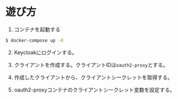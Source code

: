 # 遊び方

1. コンテナを起動する

```bash
$ docker-compose up -d
```

2. Keycloakにログインする。

3. クライアントを作成する。クライアントIDは`oauth2-proxy`とする。

4. 作成したクライアントから、クライアントシークレットを取得する。

5. oauth2-proxyコンテナのクライアントシークレット変数を設定する。
